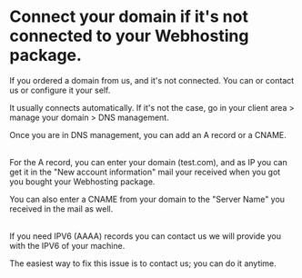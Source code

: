 # Connect your domain if it's not connected to your Webhosting package.

If you ordered a domain from us, and it's not connected. You can or contact us or configure it your self.

It usually connects automatically. If it's not the case, go in your client area > manage your domain > DNS management.

Once you are in DNS management, you can add an A record or a CNAME.  
 

For the A record, you can enter your domain (test.com), and as IP you can get it in the "New account information" mail your received when you got you bought your Webhosting package.

You can also enter a CNAME from your domain to the "Server Name" you received in the mail as well.  
 

If you need IPV6 (AAAA) records you can contact us we will provide you with the IPV6 of your machine.

The easiest way to fix this issue is to contact us; you can do it anytime.